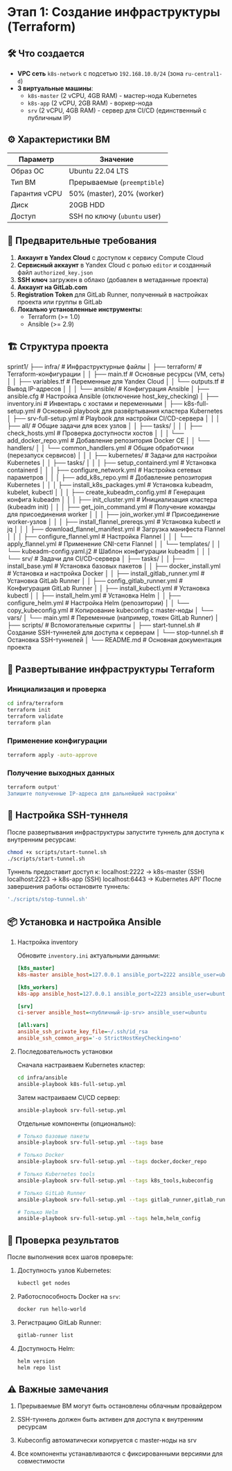 # Этап 1: Создание инфраструктуры (Terraform)

## 🛠️ Что создается

- **VPC сеть** `k8s-network` с подсетью `192.168.10.0/24` (зона `ru-central1-d`)
- **3 виртуальные машины**:
  - `k8s-master` (2 vCPU, 4GB RAM) - мастер-нода Kubernetes
  - `k8s-app` (2 vCPU, 2GB RAM) - воркер-нода
  - `srv` (2 vCPU, 4GB RAM) - сервер для CI/CD (единственный с публичным IP)

## ⚙️ Характеристики ВМ

| Параметр         | Значение                     |
|------------------|------------------------------|
| Образ ОС         | Ubuntu 22.04 LTS             |
| Тип ВМ           | Прерываемые (`preemptible`)  |
| Гарантия vCPU    | 50% (master), 20% (worker)   |
| Диск             | 20GB HDD                     |
| Доступ           | SSH по ключу (`ubuntu` user) |

## 🔧 Предварительные требования

1. **Аккаунт в Yandex Cloud** с доступом к сервису Compute Cloud
2. **Сервисный аккаунт** в Yandex Cloud с ролью `editor` и созданный файл `authorized_key.json`
3. **SSH ключ** загружен в облако (добавлен в метаданные проекта)
4. **Аккаунт на GitLab.com**
5. **Registration Token** для GitLab Runner, полученный в настройках проекта или группы в GitLab
6. **Локально установленные инструменты:**
    - Terraform (>= 1.0)
    - Ansible (>= 2.9)

## 🏗️ Структура проекта

sprint1/
├── infra/                       # Инфраструктурные файлы
│   ├── terraform/               # Terraform-конфигурации
│   │   ├── main.tf              # Основные ресурсы (VM, сеть)
│   │   ├── variables.tf         # Переменные для Yandex Cloud
│   │   └── outputs.tf           # Вывод IP-адресов
│   │
│   └── ansible/                 # Конфигурация Ansible
│       ├── ansible.cfg          # Настройка Ansible (отключение host_key_checking)
│       ├── inventory.ini        # Инвентарь с хостами и переменными
│       ├── k8s-full-setup.yml   # Основной playbook для развёртывания кластера Kubernetes
│       ├── srv-full-setup.yml   # Playbook для настройки CI/CD-сервера
│       │
│       ├── all/                 # Общие задачи для всех узлов
│       │   ├── tasks/
│       │   │   ├── check_hosts.yml            # Проверка доступности хостов
│       │   │   └── add_docker_repo.yml        # Добавление репозитория Docker CE
│       │   └── handlers/
│       │       └── common_handlers.yml        # Общие обработчики (перезапуск сервисов)
│       │
│       ├── kubernetes/          # Задачи для настройки Kubernetes
│       │   ├── tasks/
│       │   │   ├── setup_containerd.yml       # Установка containerd
│       │   │   ├── configure_network.yml      # Настройка сетевых параметров
│       │   │   ├── add_k8s_repo.yml           # Добавление репозитория Kubernetes
│       │   │   ├── install_k8s_packages.yml   # Установка kubeadm, kubelet, kubectl
│       │   │   ├── create_kubeadm_config.yml  # Генерация конфига kubeadm
│       │   │   ├── init_cluster.yml           # Инициализация кластера (kubeadm init)
│       │   │   ├── get_join_command.yml       # Получение команды для присоединения worker
│       │   │   ├── join_worker.yml            # Присоединение worker-узлов
│       │   │   ├── install_flannel_prereqs.yml # Установка kubectl и jq
│       │   │   ├── download_flannel_manifest.yml # Загрузка манифеста Flannel
│       │   │   ├── configure_flannel.yml      # Настройка Flannel
│       │   │   └── apply_flannel.yml          # Применение CNI-сети Flannel
│       │   └── templates/
│       │       └── kubeadm-config.yaml.j2     # Шаблон конфигурации kubeadm
│       │
│       └── srv/                 # Задачи для CI/CD-сервера
│           ├── tasks/
│           │   ├── install_base.yml           # Установка базовых пакетов
│           │   ├── docker_install.yml         # Установка и настройка Docker
│           │   ├── install_gitlab_runner.yml  # Установка GitLab Runner
│           │   ├── config_gitlab_runner.yml   # Конфигурация GitLab Runner
│           │   ├── install_kubectl.yml        # Установка kubectl
│           │   ├── install_helm.yml           # Установка Helm
│           │   ├── configure_helm.yml         # Настройка Helm (репозитории)
│           │   └── copy_kubeconfig.yml        # Копирование kubeconfig с master-ноды
│           └── vars/
│               └── main.yml                   # Переменные (например, токен GitLab Runner)
│
├── scripts/                     # Вспомогательные скрипты
│   ├── start-tunnel.sh          # Создание SSH-туннелей для доступа к серверам
│   └── stop-tunnel.sh           # Остановка SSH-туннелей
│
└── README.md                    # Основная документация проекта

## 🚀 Развертывание инфраструктуры Terraform

### Инициализация и проверка

```bash
cd infra/terraform
terraform init
terraform validate
terraform plan
```

### Применение конфигурации

```bash
terraform apply -auto-approve
```

### Получение выходных данных

```bash
terraform output'
Запишите полученные IP-адреса для дальнейшей настройки'
```

## 🔄 Настройка SSH-туннеля

После развертывания инфраструктуры запустите туннель для доступа к внутренним ресурсам:

```bash
chmod +x scripts/start-tunnel.sh
./scripts/start-tunnel.sh
```

Туннель предоставит доступ к:
    localhost:2222 → k8s-master (SSH)
    localhost:2223 → k8s-app (SSH)
    localhost:6443 → Kubernetes API'
После завершения работы остановите туннель:

```bash
'./scripts/stop-tunnel.sh'
```

## 📦 Установка и настройка Ansible

1. Настройка inventory

    Обновите `inventory.ini` актуальными данными:

    ```ini
    [k8s_master]
    k8s-master ansible_host=127.0.0.1 ansible_port=2222 ansible_user=ubuntu

    [k8s_workers]
    k8s-app ansible_host=127.0.0.1 ansible_port=2223 ansible_user=ubuntu

    [srv]
    ci-server ansible_host=<публичный-ip-srv> ansible_user=ubuntu

    [all:vars]
    ansible_ssh_private_key_file=~/.ssh/id_rsa
    ansible_ssh_common_args='-o StrictHostKeyChecking=no'
    ```

2. Последовательность установки

    Сначала настраиваем Kubernetes кластер:

    ```bash
    cd infra/ansible
    ansible-playbook k8s-full-setup.yml
    ```

    Затем настраиваем CI/CD сервер:

    ```bash
    ansible-playbook srv-full-setup.yml
    ```

    Отдельные компоненты (опционально):

    ```bash
    # Только базовые пакеты
    ansible-playbook srv-full-setup.yml --tags base
    ```

    ```bash
    # Только Docker
    ansible-playbook srv-full-setup.yml --tags docker,docker_repo
    ```

    ```bash
    # Только Kubernetes tools
    ansible-playbook srv-full-setup.yml --tags k8s_tools,kubeconfig
    ```

    ```bash
    # Только GitLab Runner
    ansible-playbook srv-full-setup.yml --tags gitlab_runner,gitlab_runner_config
    ```

    ```bash
    # Только Helm
    ansible-playbook srv-full-setup.yml --tags helm,helm_config
    ```

## 🎯 Проверка результатов

После выполнения всех шагов проверьте:

1. Доступность узлов Kubernetes:

    ```bash
    kubectl get nodes
    ```

2. Работоспособность Docker на `srv`:

    ```bash
    docker run hello-world
    ```

3. Регистрацию GitLab Runner:

    ```bash
    gitlab-runner list
    ```

4. Доступность Helm:

    ```bash
    helm version
    helm repo list
    ```

## ⚠️ Важные замечания

1. Прерываемые ВМ могут быть остановлены облачным провайдером

2. SSH-туннель должен быть активен для доступа к внутренним ресурсам

3. Kubeconfig автоматически копируется с master-ноды на srv

4. Все компоненты устанавливаются с фиксированными версиями для совместимости
